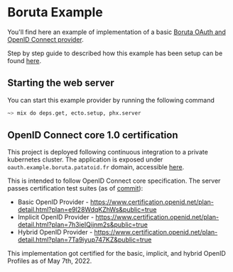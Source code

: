 # Boruta Example

You'll find here an example of implementation of a basic [Boruta OAuth and OpenID Connect provider](https://patatoid.gitlab.io/boruta_auth).

Step by step guide to described how this example has been setup can be found [here](https://patatoid.gitlab.io/boruta_auth/provider_integration.html).

## Starting the web server

You can start this example provider by running the following command
```sh
~> mix do deps.get, ecto.setup, phx.server
```

## OpenID Connect core 1.0 certification

This project is deployed following continuous integration to a private kubernetes cluster. The application is exposed under `oauth.example.boruta.patatoid.fr` domain, accessible [here](https://oauth.example.boruta.patatoid.fr/).

This is intended to follow OpenID Connect core specification. The server passes certification test suites (as of [commit](https://gitlab.com/patatoid/boruta_example/-/commit/0f19f7d1c5ea6549e56c0776772ddac28374c07a)):
- Basic OpenID Provider - https://www.certification.openid.net/plan-detail.html?plan=e9l28WdqKZhWs&public=true
- Implicit OpenID Provider - https://www.certification.openid.net/plan-detail.html?plan=7h3ieIQijnm2s&public=true
- Hybrid OpenID Provider - https://www.certification.openid.net/plan-detail.html?plan=7Ta9iyup747KZ&public=true

This implementation got certified for the basic, implicit, and hybrid OpenID Profiles as of May 7th, 2022.
